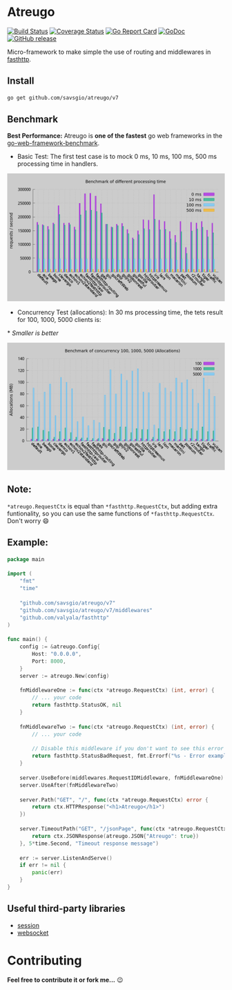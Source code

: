 Atreugo
=======

[![Build Status](https://travis-ci.org/savsgio/atreugo.svg?branch=master)](https://travis-ci.org/savsgio/atreugo)
[![Coverage Status](https://coveralls.io/repos/github/savsgio/atreugo/badge.svg?branch=master)](https://coveralls.io/github/savsgio/atreugo?branch=master)
[![Go Report Card](https://goreportcard.com/badge/github.com/savsgio/atreugo)](https://goreportcard.com/report/github.com/savsgio/atreugo)
[![GoDoc](https://godoc.org/github.com/savsgio/atreugo?status.svg)](https://godoc.org/github.com/savsgio/atreugo)
[![GitHub release](https://img.shields.io/github/release/savsgio/atreugo.svg)](https://github.com/savsgio/atreugo/releases)

Micro-framework to make simple the use of routing and middlewares in [fasthttp](https://github.com/valyala/fasthttp).

## Install

```bash
go get github.com/savsgio/atreugo/v7
```

## Benchmark

**Best Performance:** Atreugo is **one of the fastest** go web frameworks in the [go-web-framework-benchmark](https://github.com/smallnest/go-web-framework-benchmark).

- Basic Test: The first test case is to mock 0 ms, 10 ms, 100 ms, 500 ms processing time in handlers.

![](https://raw.githubusercontent.com/smallnest/go-web-framework-benchmark/master/benchmark.png)

- Concurrency Test (allocations): In 30 ms processing time, the tets result for 100, 1000, 5000 clients is:

\* *Smaller is better*

![](https://raw.githubusercontent.com/smallnest/go-web-framework-benchmark/master/concurrency_alloc.png)

## Note:
`*atreugo.RequestCtx` is equal than `*fasthttp.RequestCtx`, but adding extra funtionality, so you can use
the same functions of `*fasthttp.RequestCtx`. Don't worry :smile:

## Example:

```go
package main

import (
	"fmt"
	"time"

	"github.com/savsgio/atreugo/v7"
	"github.com/savsgio/atreugo/v7/middlewares"
	"github.com/valyala/fasthttp"
)

func main() {
	config := &atreugo.Config{
		Host: "0.0.0.0",
		Port: 8000,
	}
	server := atreugo.New(config)

	fnMiddlewareOne := func(ctx *atreugo.RequestCtx) (int, error) {
		// ... your code
		return fasthttp.StatusOK, nil
	}

	fnMiddlewareTwo := func(ctx *atreugo.RequestCtx) (int, error) {
		// ... your code

		// Disable this middleware if you don't want to see this error
		return fasthttp.StatusBadRequest, fmt.Errorf("%s - Error example", ctx.RequestID())
	}

	server.UseBefore(middlewares.RequestIDMiddleware, fnMiddlewareOne)
	server.UseAfter(fnMiddlewareTwo)

	server.Path("GET", "/", func(ctx *atreugo.RequestCtx) error {
		return ctx.HTTPResponse("<h1>Atreugo</h1>")
	})

	server.TimeoutPath("GET", "/jsonPage", func(ctx *atreugo.RequestCtx) error {
		return ctx.JSONResponse(atreugo.JSON{"Atreugo": true})
	}, 5*time.Second, "Timeout response message")

	err := server.ListenAndServe()
	if err != nil {
		panic(err)
	}
}

```

## Useful third-party libraries

- [session](https://github.com/fasthttp/session)
- [websocket](https://github.com/fasthttp/websocket)

Contributing
============

**Feel free to contribute it or fork me...** :wink:
